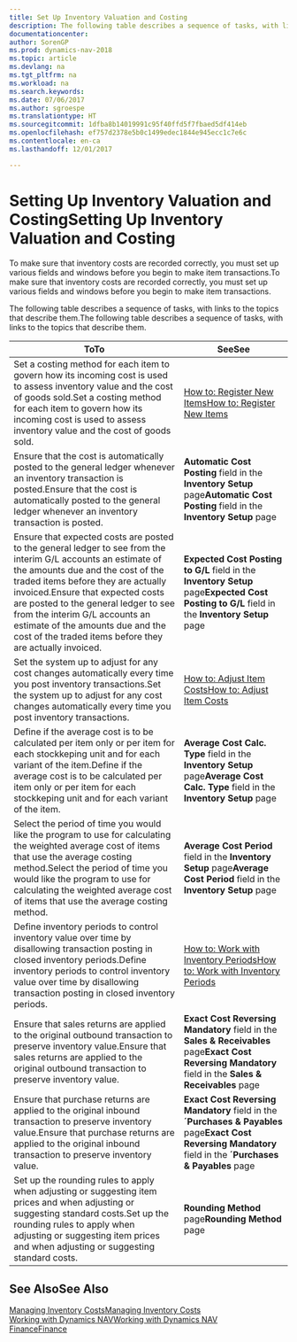 ```yaml
---
title: Set Up Inventory Valuation and Costing
description: The following table describes a sequence of tasks, with links to the topics that describe them.
documentationcenter: 
author: SorenGP
ms.prod: dynamics-nav-2018
ms.topic: article
ms.devlang: na
ms.tgt_pltfrm: na
ms.workload: na
ms.search.keywords: 
ms.date: 07/06/2017
ms.author: sgroespe
ms.translationtype: HT
ms.sourcegitcommit: 1dfba8b14019991c95f40ffd5f7fbaed5df414eb
ms.openlocfilehash: ef757d2378e5b0c1499edec1844e945ecc1c7e6c
ms.contentlocale: en-ca
ms.lasthandoff: 12/01/2017

---
```

# <a name="setting-up-inventory-valuation-and-costing"></a><span data-ttu-id="29ced-103">Setting Up Inventory Valuation and Costing</span><span class="sxs-lookup"><span data-stu-id="29ced-103">Setting Up Inventory Valuation and Costing</span></span>
<span data-ttu-id="29ced-104">To make sure that inventory costs are recorded correctly, you must set up various fields and windows before you begin to make item transactions.</span><span class="sxs-lookup"><span data-stu-id="29ced-104">To make sure that inventory costs are recorded correctly, you must set up various fields and windows before you begin to make item transactions.</span></span>

<span data-ttu-id="29ced-105">The following table describes a sequence of tasks, with links to the topics that describe them.</span><span class="sxs-lookup"><span data-stu-id="29ced-105">The following table describes a sequence of tasks, with links to the topics that describe them.</span></span>

|<span data-ttu-id="29ced-106">**To**</span><span class="sxs-lookup"><span data-stu-id="29ced-106">**To**</span></span>|<span data-ttu-id="29ced-107">**See**</span><span class="sxs-lookup"><span data-stu-id="29ced-107">**See**</span></span>|  
|------------|-------------|  
|<span data-ttu-id="29ced-108">Set a costing method for each item to govern how its incoming cost is used to assess inventory value and the cost of goods sold.</span><span class="sxs-lookup"><span data-stu-id="29ced-108">Set a costing method for each item to govern how its incoming cost is used to assess inventory value and the cost of goods sold.</span></span>|[<span data-ttu-id="29ced-109">How to: Register New Items</span><span class="sxs-lookup"><span data-stu-id="29ced-109">How to: Register New Items</span></span>](inventory-how-register-new-items.md)|  
|<span data-ttu-id="29ced-110">Ensure that the cost is automatically posted to the general ledger whenever an inventory transaction is posted.</span><span class="sxs-lookup"><span data-stu-id="29ced-110">Ensure that the cost is automatically posted to the general ledger whenever an inventory transaction is posted.</span></span>|<span data-ttu-id="29ced-111">**Automatic Cost Posting** field in the **Inventory Setup** page</span><span class="sxs-lookup"><span data-stu-id="29ced-111">**Automatic Cost Posting** field in the **Inventory Setup** page</span></span>|  
|<span data-ttu-id="29ced-112">Ensure that expected costs are posted to the general ledger to see from the interim G/L accounts an estimate of the amounts due and the cost of the traded items before they are actually invoiced.</span><span class="sxs-lookup"><span data-stu-id="29ced-112">Ensure that expected costs are posted to the general ledger to see from the interim G/L accounts an estimate of the amounts due and the cost of the traded items before they are actually invoiced.</span></span>|<span data-ttu-id="29ced-113">**Expected Cost Posting to G/L** field in the **Inventory Setup** page</span><span class="sxs-lookup"><span data-stu-id="29ced-113">**Expected Cost Posting to G/L** field in the **Inventory Setup** page</span></span>|  
|<span data-ttu-id="29ced-114">Set the system up to adjust for any cost changes automatically every time you post inventory transactions.</span><span class="sxs-lookup"><span data-stu-id="29ced-114">Set the system up to adjust for any cost changes automatically every time you post inventory transactions.</span></span>|[<span data-ttu-id="29ced-115">How to: Adjust Item Costs</span><span class="sxs-lookup"><span data-stu-id="29ced-115">How to: Adjust Item Costs</span></span>](inventory-how-adjust-item-costs.md)|  
|<span data-ttu-id="29ced-116">Define if the average cost is to be calculated per item only or per item for each stockkeping unit and for each variant of the item.</span><span class="sxs-lookup"><span data-stu-id="29ced-116">Define if the average cost is to be calculated per item only or per item for each stockkeping unit and for each variant of the item.</span></span>|<span data-ttu-id="29ced-117">**Average Cost Calc. Type** field in the **Inventory Setup** page</span><span class="sxs-lookup"><span data-stu-id="29ced-117">**Average Cost Calc. Type** field in the **Inventory Setup** page</span></span>|  
|<span data-ttu-id="29ced-118">Select the period of time you would like the program to use for calculating the weighted average cost of items that use the average costing method.</span><span class="sxs-lookup"><span data-stu-id="29ced-118">Select the period of time you would like the program to use for calculating the weighted average cost of items that use the average costing method.</span></span>|<span data-ttu-id="29ced-119">**Average Cost Period** field in the **Inventory Setup** page</span><span class="sxs-lookup"><span data-stu-id="29ced-119">**Average Cost Period** field in the **Inventory Setup** page</span></span>|  
|<span data-ttu-id="29ced-120">Define inventory periods to control inventory value over time by disallowing transaction posting in closed inventory periods.</span><span class="sxs-lookup"><span data-stu-id="29ced-120">Define inventory periods to control inventory value over time by disallowing transaction posting in closed inventory periods.</span></span>|[<span data-ttu-id="29ced-121">How to: Work with Inventory Periods</span><span class="sxs-lookup"><span data-stu-id="29ced-121">How to: Work with Inventory Periods</span></span>](finance-how-to-work-with-inventory-periods.md)|  
|<span data-ttu-id="29ced-122">Ensure that sales returns are applied to the original outbound transaction to preserve inventory value.</span><span class="sxs-lookup"><span data-stu-id="29ced-122">Ensure that sales returns are applied to the original outbound transaction to preserve inventory value.</span></span>|<span data-ttu-id="29ced-123">**Exact Cost Reversing Mandatory** field in the **Sales & Receivables** page</span><span class="sxs-lookup"><span data-stu-id="29ced-123">**Exact Cost Reversing Mandatory** field in the **Sales & Receivables** page</span></span>|  
|<span data-ttu-id="29ced-124">Ensure that purchase returns are applied to the original inbound transaction to preserve inventory value.</span><span class="sxs-lookup"><span data-stu-id="29ced-124">Ensure that purchase returns are applied to the original inbound transaction to preserve inventory value.</span></span>|<span data-ttu-id="29ced-125">**Exact Cost Reversing Mandatory** field in the **´Purchases & Payables** page</span><span class="sxs-lookup"><span data-stu-id="29ced-125">**Exact Cost Reversing Mandatory** field in the **´Purchases & Payables** page</span></span>|
|<span data-ttu-id="29ced-126">Set up the rounding rules to apply when adjusting or suggesting item prices and when adjusting or suggesting standard costs.</span><span class="sxs-lookup"><span data-stu-id="29ced-126">Set up the rounding rules to apply when adjusting or suggesting item prices and when adjusting or suggesting standard costs.</span></span>|<span data-ttu-id="29ced-127">**Rounding Method** page</span><span class="sxs-lookup"><span data-stu-id="29ced-127">**Rounding Method** page</span></span>|  

## <a name="see-also"></a><span data-ttu-id="29ced-128">See Also</span><span class="sxs-lookup"><span data-stu-id="29ced-128">See Also</span></span>  
[<span data-ttu-id="29ced-129">Managing Inventory Costs</span><span class="sxs-lookup"><span data-stu-id="29ced-129">Managing Inventory Costs</span></span>](finance-manage-inventory-costs.md)  
[<span data-ttu-id="29ced-130">Working with Dynamics NAV</span><span class="sxs-lookup"><span data-stu-id="29ced-130">Working with Dynamics NAV</span></span>](ui-work-product.md)  
[<span data-ttu-id="29ced-131">Finance</span><span class="sxs-lookup"><span data-stu-id="29ced-131">Finance</span></span>](finance.md)  

